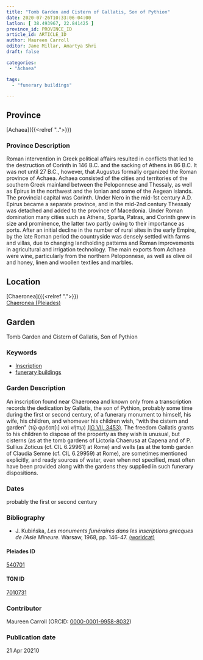 ```yaml
---
title: "Tomb Garden and Cistern of Gallatis, Son of Pythion"
date: 2020-07-26T10:33:06-04:00
latlon: [ 38.493967, 22.841425 ]
province_id: PROVINCE_ID
article_id: ARTICLE_ID
author: Maureen Carroll
editor: Jane Millar, Amartya Shri
draft: false

categories:
 - "Achaea"

tags:
  - "funerary buildings"

---
```


## Province

[Achaea]({{<relref "..">}})

### Province Description

Roman intervention in Greek political affairs resulted in conflicts that led to the destruction of Corinth in 146 B.C. and the sacking of Athens in 86 B.C. It was not until 27 B.C., however, that Augustus formally organized the Roman province of Achaea. Achaea consisted of the cities and territories of the southern Greek mainland between the Peloponnese and Thessaly, as well as Epirus in the northwest and the Ionian and some of the Aegean islands.
The provincial capital was Corinth. Under Nero in the mid-1st century A.D. Epirus became a separate province, and in the mid-2nd century Thessaly was detached and added to the province of Macedonia. Under Roman domination many cities such as Athens, Sparta, Patras, and Corinth grew in size and prominence, the latter two partly owing to their importance as ports.  After an initial decline in the number of rural sites in the early Empire, by the late Roman period the countryside was densely settled with farms and villas, due to changing landholding patterns and Roman improvements in agricultural and irrigation technology. The main exports from Achaea were wine, particularly from the northern Peloponnese, as well as olive oil and honey, linen and woollen textiles and marbles.

## Location

[Chaeronea]({{<relref ".">}}) \
[Chaeronea (Pleiades)](https://pleiades.stoa.org/places/540701)

<!--### Location Description

## Sublocation

### Sublocation Description

DESCRIPTION -->

## Garden

Tomb Garden and Cistern of Gallatis, Son of Pythion

### Keywords

- [Inscription](#)
- [funerary buildings](http://vocab.getty.edu/page/aat/300005866)

### Garden Description

An inscription found near Chaeronea and known only from a transcription records the dedication by Gallatis, the son of Pythion, probably some time during the first or second century, of a funerary monument to himself, his wife, his children, and whomever his children wish, “with the cistern and garden" (τῷ φρέατ[ι] καὶ κήπῳ) [(IG VII, 3453)](https://inscriptions.packhum.org/text/146974). The freedom Gallatis grants to his children to dispose of the property as they wish is unusual, but cisterns (as at the tomb gardens of Lictoria Chaerusa at Capena and of P. Sullius Zoticus  (cf. CIL 6.29961) at Rome) and wells (as at the tomb garden of Claudia Semne (cf. CIL 6.29959) at Rome), are sometimes mentioned explicitly, and ready sources of water, even when not specified, must often have been provided along with the gardens they supplied in such funerary dispositions.

<!--### Maps

{{< figure src="../images/image_name.ext" alt="ALT_TEXT" title="CAPTION" >}}

### Plans

{{< figure src="../images/image_name.ext" alt="ALT_TEXT" title="CAPTION" >}}

### Images

-->

### Dates

probably the first or second century

### Bibliography

* J. Kubińska, *Les monuments funéraires dans les inscriptions grecques de l’Asie Mineure.* Warsaw, 1968, pp. 146-47. [(worldcat)](http://www.worldcat.org/oclc/923470105)

<!--#### Periodo ID-->

#### Pleiades ID

[540701](https://pleiades.stoa.org/places/540701)

#### TGN ID

[7010731](http://vocab.getty.edu/page/tgn/7010731)

### Contributor

Maureen Carroll (ORCID: [0000-0001-9958-8032](https://orcid.org/0000-0001-9958-8032))  

### Publication date


21 Apr 20210
